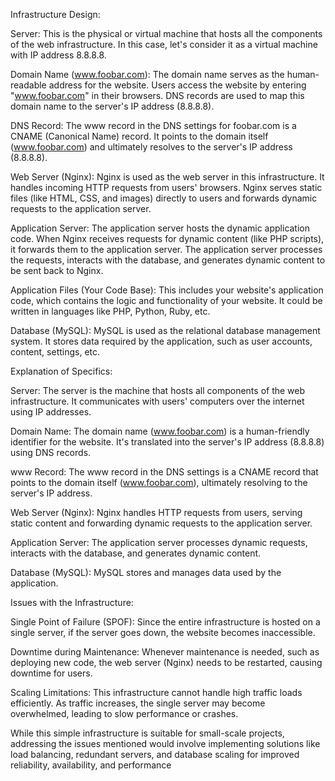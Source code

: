 Infrastructure Design:

Server: This is the physical or virtual machine that hosts all the components of the web infrastructure. In this case, let's consider it as a virtual machine with IP address 8.8.8.8.

Domain Name (www.foobar.com): The domain name serves as the human-readable address for the website. Users access the website by entering "www.foobar.com" in their browsers. DNS records are used to map this domain name to the server's IP address (8.8.8.8).

DNS Record: The www record in the DNS settings for foobar.com is a CNAME (Canonical Name) record. It points to the domain itself (www.foobar.com) and ultimately resolves to the server's IP address (8.8.8.8).

Web Server (Nginx): Nginx is used as the web server in this infrastructure. It handles incoming HTTP requests from users' browsers. Nginx serves static files (like HTML, CSS, and images) directly to users and forwards dynamic requests to the application server.

Application Server: The application server hosts the dynamic application code. When Nginx receives requests for dynamic content (like PHP scripts), it forwards them to the application server. The application server processes the requests, interacts with the database, and generates dynamic content to be sent back to Nginx.

Application Files (Your Code Base): This includes your website's application code, which contains the logic and functionality of your website. It could be written in languages like PHP, Python, Ruby, etc.

Database (MySQL): MySQL is used as the relational database management system. It stores data required by the application, such as user accounts, content, settings, etc.

Explanation of Specifics:

Server: The server is the machine that hosts all components of the web infrastructure. It communicates with users' computers over the internet using IP addresses.

Domain Name: The domain name (www.foobar.com) is a human-friendly identifier for the website. It's translated into the server's IP address (8.8.8.8) using DNS records.

www Record: The www record in the DNS settings is a CNAME record that points to the domain itself (www.foobar.com), ultimately resolving to the server's IP address.

Web Server (Nginx): Nginx handles HTTP requests from users, serving static content and forwarding dynamic requests to the application server.

Application Server: The application server processes dynamic requests, interacts with the database, and generates dynamic content.

Database (MySQL): MySQL stores and manages data used by the application.

Issues with the Infrastructure:

Single Point of Failure (SPOF): Since the entire infrastructure is hosted on a single server, if the server goes down, the website becomes inaccessible.

Downtime during Maintenance: Whenever maintenance is needed, such as deploying new code, the web server (Nginx) needs to be restarted, causing downtime for users.

Scaling Limitations: This infrastructure cannot handle high traffic loads efficiently. As traffic increases, the single server may become overwhelmed, leading to slow performance or crashes.

While this simple infrastructure is suitable for small-scale projects, addressing the issues mentioned would involve implementing solutions like load balancing, redundant servers, and database scaling for improved reliability, availability, and performance
